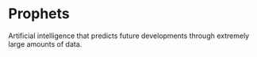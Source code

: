 # Prophets
Artificial intelligence that predicts future developments through extremely large amounts of data.

